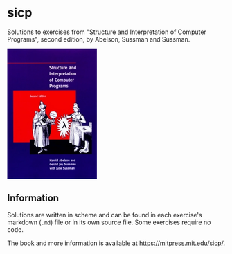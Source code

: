 # sicp
Solutions to exercises from "Structure and Interpretation of Computer Programs", second edition, by Abelson, Sussman and Sussman.

![SICP](sicp.jpg)

## Information
Solutions are written in scheme and can be found in each exercise's markdown (`.md`) file or in its own source file. Some exercises require no code. 

The book and more information is available at <https://mitpress.mit.edu/sicp/>.
